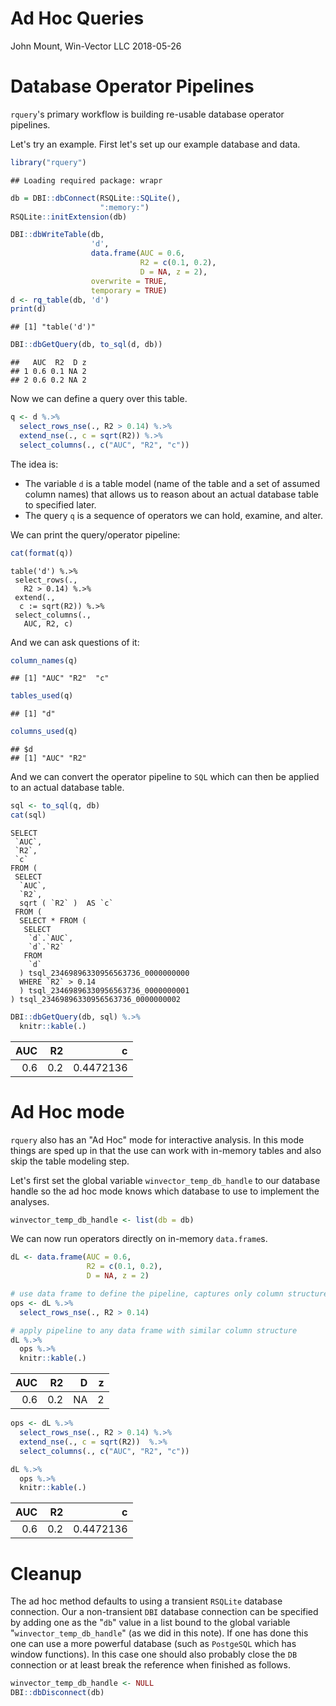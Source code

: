 Ad Hoc Queries
================
John Mount, Win-Vector LLC
2018-05-26

Database Operator Pipelines
===========================

`rquery`'s primary workflow is building re-usable database operator pipelines.

Let's try an example. First let's set up our example database and data.

``` r
library("rquery")
```

    ## Loading required package: wrapr

``` r
db = DBI::dbConnect(RSQLite::SQLite(), 
                    ":memory:")
RSQLite::initExtension(db)

DBI::dbWriteTable(db,
                  'd',
                  data.frame(AUC = 0.6, 
                             R2 = c(0.1, 0.2), 
                             D = NA, z = 2),
                  overwrite = TRUE,
                  temporary = TRUE)
d <- rq_table(db, 'd')
print(d)
```

    ## [1] "table('d')"

``` r
DBI::dbGetQuery(db, to_sql(d, db))
```

    ##   AUC  R2  D z
    ## 1 0.6 0.1 NA 2
    ## 2 0.6 0.2 NA 2

Now we can define a query over this table.

``` r
q <- d %.>%
  select_rows_nse(., R2 > 0.14) %.>%
  extend_nse(., c = sqrt(R2)) %.>%
  select_columns(., c("AUC", "R2", "c"))
```

The idea is:

-   The variable `d` is a table model (name of the table and a set of assumed column names) that allows us to reason about an actual database table to specified later.
-   The query `q` is a sequence of operators we can hold, examine, and alter.

We can print the query/operator pipeline:

``` r
cat(format(q))
```

    table('d') %.>%
     select_rows(.,
       R2 > 0.14) %.>%
     extend(.,
      c := sqrt(R2)) %.>%
     select_columns(.,
       AUC, R2, c)

And we can ask questions of it:

``` r
column_names(q)
```

    ## [1] "AUC" "R2"  "c"

``` r
tables_used(q)
```

    ## [1] "d"

``` r
columns_used(q)
```

    ## $d
    ## [1] "AUC" "R2"

And we can convert the operator pipeline to `SQL` which can then be applied to an actual database table.

``` r
sql <- to_sql(q, db)
cat(sql)
```

    SELECT
     `AUC`,
     `R2`,
     `c`
    FROM (
     SELECT
      `AUC`,
      `R2`,
      sqrt ( `R2` )  AS `c`
     FROM (
      SELECT * FROM (
       SELECT
        `d`.`AUC`,
        `d`.`R2`
       FROM
        `d`
      ) tsql_23469896330956563736_0000000000
      WHERE `R2` > 0.14
      ) tsql_23469896330956563736_0000000001
    ) tsql_23469896330956563736_0000000002

``` r
DBI::dbGetQuery(db, sql) %.>%
  knitr::kable(.)
```

|  AUC|   R2|          c|
|----:|----:|----------:|
|  0.6|  0.2|  0.4472136|

Ad Hoc mode
===========

`rquery` also has an "Ad Hoc" mode for interactive analysis.
In this mode things are sped up in that the use can work with in-memory tables and also skip the table modeling step.

Let's first set the global variable `winvector_temp_db_handle` to our database handle so the ad hoc mode knows which database to use to implement the analyses.

``` r
winvector_temp_db_handle <- list(db = db)
```

We can now run operators directly on in-memory `data.frame`s.

``` r
dL <- data.frame(AUC = 0.6, 
                 R2 = c(0.1, 0.2), 
                 D = NA, z = 2)

# use data frame to define the pipeline, captures only column structure
ops <- dL %.>%
  select_rows_nse(., R2 > 0.14)

# apply pipeline to any data frame with similar column structure
dL %.>% 
  ops %.>% 
  knitr::kable(.)
```

|  AUC|   R2|    D|    z|
|----:|----:|----:|----:|
|  0.6|  0.2|   NA|    2|

``` r
ops <- dL %.>%
  select_rows_nse(., R2 > 0.14) %.>%
  extend_nse(., c = sqrt(R2))  %.>%
  select_columns(., c("AUC", "R2", "c")) 

dL %.>% 
  ops %.>% 
  knitr::kable(.)
```

|  AUC|   R2|          c|
|----:|----:|----------:|
|  0.6|  0.2|  0.4472136|

Cleanup
=======

The ad hoc method defaults to using a transient `RSQLite` database connection.
Our a non-transient `DBI` database connection can be specified by adding one as the "`db`" value in a list bound to the global variable "`winvector_temp_db_handle`" (as we did in this note). If one has done this one can use a more powerful database (such as `PostgeSQL` which has window functions). In this case one should also probably close the `DB` connection or at least break the reference when finished as follows.

``` r
winvector_temp_db_handle <- NULL
DBI::dbDisconnect(db)
```
